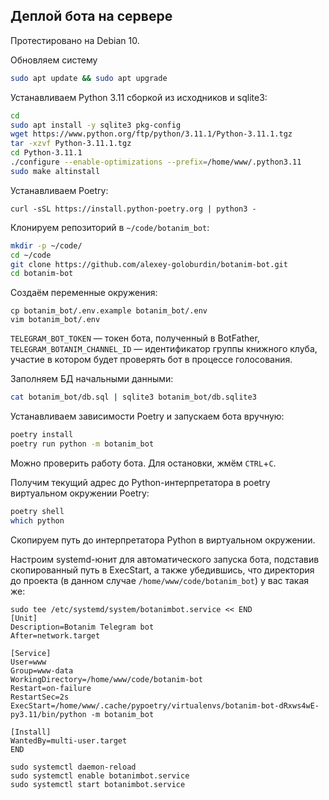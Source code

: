 ## Деплой бота на сервере

Протестировано на Debian 10.

Обновляем систему

```bash
sudo apt update && sudo apt upgrade
```

Устанавливаем Python 3.11 сборкой из исходников и sqlite3:

```bash
cd
sudo apt install -y sqlite3 pkg-config
wget https://www.python.org/ftp/python/3.11.1/Python-3.11.1.tgz
tar -xzvf Python-3.11.1.tgz
cd Python-3.11.1
./configure --enable-optimizations --prefix=/home/www/.python3.11
sudo make altinstall
```

Устанавливаем Poetry:

```basj
curl -sSL https://install.python-poetry.org | python3 -
```

Клонируем репозиторий в `~/code/botanim_bot`:

```bash
mkdir -p ~/code/
cd ~/code
git clone https://github.com/alexey-goloburdin/botanim-bot.git
cd botanim-bot
```

Создаём переменные окружения:

```
cp botanim_bot/.env.example botanim_bot/.env
vim botanim_bot/.env
```

`TELEGRAM_BOT_TOKEN` — токен бота, полученный в BotFather, `TELEGRAM_BOTANIM_CHANNEL_ID` — идентификатор группы книжного клуба, участие в котором будет проверять бот в процессе голосования.

Заполняем БД начальными данными:

```bash
cat botanim_bot/db.sql | sqlite3 botanim_bot/db.sqlite3
```

Устанавливаем зависимости Poetry и запускаем бота вручную:

```bash
poetry install
poetry run python -m botanim_bot
```

Можно проверить работу бота. Для остановки, жмём `CTRL`+`C`.

Получим текущий адрес до Python-интерпретатора в poetry виртуальном окружении Poetry:

```bash
poetry shell
which python
```

Скопируем путь до интерпретатора Python в виртуальном окружении.

Настроим systemd-юнит для автоматического запуска бота, подставив скопированный путь в ExecStart, а также убедившись,
что директория до проекта (в данном случае `/home/www/code/botanim_bot`) у вас такая же:

```
sudo tee /etc/systemd/system/botanimbot.service << END
[Unit]
Description=Botanim Telegram bot
After=network.target

[Service]
User=www
Group=www-data
WorkingDirectory=/home/www/code/botanim-bot
Restart=on-failure
RestartSec=2s
ExecStart=/home/www/.cache/pypoetry/virtualenvs/botanim-bot-dRxws4wE-py3.11/bin/python -m botanim_bot

[Install]
WantedBy=multi-user.target
END

sudo systemctl daemon-reload
sudo systemctl enable botanimbot.service
sudo systemctl start botanimbot.service
```
